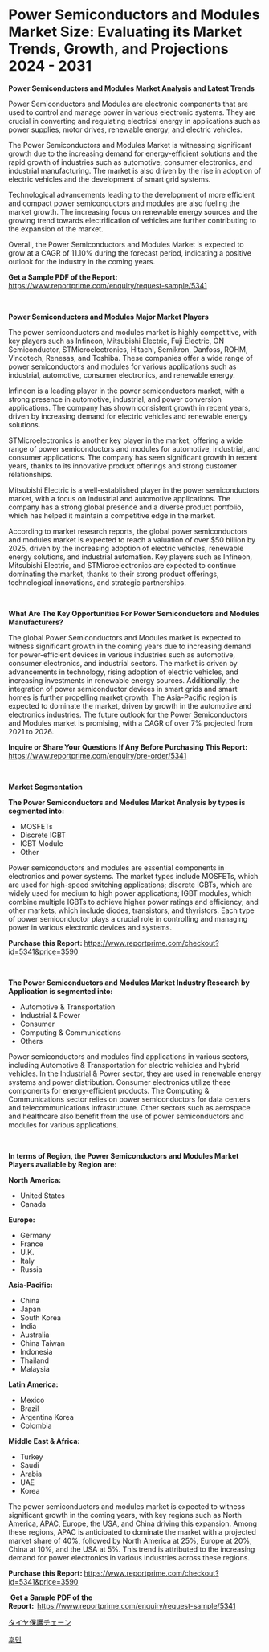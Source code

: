 <p><h1>Power Semiconductors and Modules Market Size: Evaluating its Market Trends, Growth, and Projections 2024 - 2031</h1></p><p><strong>Power Semiconductors and Modules Market Analysis and Latest Trends</strong></p>
<p><p>Power Semiconductors and Modules are electronic components that are used to control and manage power in various electronic systems. They are crucial in converting and regulating electrical energy in applications such as power supplies, motor drives, renewable energy, and electric vehicles.</p><p>The Power Semiconductors and Modules Market is witnessing significant growth due to the increasing demand for energy-efficient solutions and the rapid growth of industries such as automotive, consumer electronics, and industrial manufacturing. The market is also driven by the rise in adoption of electric vehicles and the development of smart grid systems.</p><p>Technological advancements leading to the development of more efficient and compact power semiconductors and modules are also fueling the market growth. The increasing focus on renewable energy sources and the growing trend towards electrification of vehicles are further contributing to the expansion of the market.</p><p>Overall, the Power Semiconductors and Modules Market is expected to grow at a CAGR of 11.10% during the forecast period, indicating a positive outlook for the industry in the coming years.</p></p>
<p><strong>Get a Sample PDF of the Report:&nbsp;</strong> <a href="https://www.reportprime.com/enquiry/request-sample/5341">https://www.reportprime.com/enquiry/request-sample/5341</a></p>
<p>&nbsp;</p>
<p><strong>Power Semiconductors and Modules Major Market Players</strong></p>
<p><p>The power semiconductors and modules market is highly competitive, with key players such as Infineon, Mitsubishi Electric, Fuji Electric, ON Semiconductor, STMicroelectronics, Hitachi, Semikron, Danfoss, ROHM, Vincotech, Renesas, and Toshiba. These companies offer a wide range of power semiconductors and modules for various applications such as industrial, automotive, consumer electronics, and renewable energy.</p><p>Infineon is a leading player in the power semiconductors market, with a strong presence in automotive, industrial, and power conversion applications. The company has shown consistent growth in recent years, driven by increasing demand for electric vehicles and renewable energy solutions.</p><p>STMicroelectronics is another key player in the market, offering a wide range of power semiconductors and modules for automotive, industrial, and consumer applications. The company has seen significant growth in recent years, thanks to its innovative product offerings and strong customer relationships.</p><p>Mitsubishi Electric is a well-established player in the power semiconductors market, with a focus on industrial and automotive applications. The company has a strong global presence and a diverse product portfolio, which has helped it maintain a competitive edge in the market.</p><p>According to market research reports, the global power semiconductors and modules market is expected to reach a valuation of over $50 billion by 2025, driven by the increasing adoption of electric vehicles, renewable energy solutions, and industrial automation. Key players such as Infineon, Mitsubishi Electric, and STMicroelectronics are expected to continue dominating the market, thanks to their strong product offerings, technological innovations, and strategic partnerships.</p></p>
<p>&nbsp;</p>
<p><strong>What Are The Key Opportunities For Power Semiconductors and Modules Manufacturers?</strong></p>
<p><p>The global Power Semiconductors and Modules market is expected to witness significant growth in the coming years due to increasing demand for power-efficient devices in various industries such as automotive, consumer electronics, and industrial sectors. The market is driven by advancements in technology, rising adoption of electric vehicles, and increasing investments in renewable energy sources. Additionally, the integration of power semiconductor devices in smart grids and smart homes is further propelling market growth. The Asia-Pacific region is expected to dominate the market, driven by growth in the automotive and electronics industries. The future outlook for the Power Semiconductors and Modules market is promising, with a CAGR of over 7% projected from 2021 to 2026.</p></p>
<p><strong>Inquire or Share Your Questions If Any Before Purchasing This Report:</strong> <a href="https://www.reportprime.com/enquiry/pre-order/5341">https://www.reportprime.com/enquiry/pre-order/5341</a></p>
<p>&nbsp;</p>
<p><strong>Market Segmentation</strong></p>
<p><strong>The Power Semiconductors and Modules Market Analysis by types is segmented into:</strong></p>
<p><ul><li>MOSFETs</li><li>Discrete IGBT</li><li>IGBT Module</li><li>Other</li></ul></p>
<p><p>Power semiconductors and modules are essential components in electronics and power systems. The market types include MOSFETs, which are used for high-speed switching applications; discrete IGBTs, which are widely used for medium to high power applications; IGBT modules, which combine multiple IGBTs to achieve higher power ratings and efficiency; and other markets, which include diodes, transistors, and thyristors. Each type of power semiconductor plays a crucial role in controlling and managing power in various electronic devices and systems.</p></p>
<p><strong>Purchase this Report:&nbsp;</strong><a href="https://www.reportprime.com/checkout?id=5341&price=3590">https://www.reportprime.com/checkout?id=5341&price=3590</a></p>
<p>&nbsp;</p>
<p><strong>The Power Semiconductors and Modules Market Industry Research by Application is segmented into:</strong></p>
<p><ul><li>Automotive & Transportation</li><li>Industrial & Power</li><li>Consumer</li><li>Computing & Communications</li><li>Others</li></ul></p>
<p><p>Power semiconductors and modules find applications in various sectors, including Automotive & Transportation for electric vehicles and hybrid vehicles. In the Industrial & Power sector, they are used in renewable energy systems and power distribution. Consumer electronics utilize these components for energy-efficient products. The Computing & Communications sector relies on power semiconductors for data centers and telecommunications infrastructure. Other sectors such as aerospace and healthcare also benefit from the use of power semiconductors and modules for various applications.</p></p>
<p>&nbsp;</p>
<p><strong>In terms of Region, the Power Semiconductors and Modules Market Players available by Region are:</strong></p>
<p>
    <p> <strong> North America: </strong>
        <ul>
            <li>United States</li>
            <li>Canada</li>
        </ul>
        </p> 
    <p> <strong> Europe: </strong>
        <ul>
            <li>Germany</li>
            <li>France</li>
            <li>U.K.</li>
            <li>Italy</li>
            <li>Russia</li>
        </ul>
        </p> 
    <p> <strong> Asia-Pacific: </strong>
        <ul>
            <li>China</li>
            <li>Japan</li>
            <li>South Korea</li>
            <li>India</li>
            <li>Australia</li>
            <li>China Taiwan</li>
            <li>Indonesia</li>
            <li>Thailand</li>
            <li>Malaysia</li>
        </ul>
        </p> 
    <p> <strong> Latin America: </strong>
        <ul>
            <li>Mexico</li>
            <li>Brazil</li>
            <li>Argentina Korea</li>
            <li>Colombia</li>
        </ul>
        </p> 
    <p> <strong> Middle East & Africa: </strong>
        <ul>
            <li>Turkey</li>
            <li>Saudi</li>
            <li>Arabia</li>
            <li>UAE</li>
            <li>Korea</li>
        </ul>
    </p>
    </p>
<p><p>The power semiconductors and modules market is expected to witness significant growth in the coming years, with key regions such as North America, APAC, Europe, the USA, and China driving this expansion. Among these regions, APAC is anticipated to dominate the market with a projected market share of 40%, followed by North America at 25%, Europe at 20%, China at 10%, and the USA at 5%. This trend is attributed to the increasing demand for power electronics in various industries across these regions.</p></p>
<p><strong>Purchase this Report: </strong><a href="https://www.reportprime.com/checkout?id=5341&price=3590">https://www.reportprime.com/checkout?id=5341&price=3590</a></p>
<p>&nbsp;<strong>Get a Sample PDF of the Report:&nbsp;&nbsp;</strong><a href="https://www.reportprime.com/enquiry/request-sample/5341">https://www.reportprime.com/enquiry/request-sample/5341</a></p>
<p><strong></strong></p>
<p><p><a href="https://github.com/oqoeusbvpadwjs08/Market-Research-Report-List-1/blob/main/987712115740.md">タイヤ保護チェーン</a></p><p><a href="https://github.com/sougarounis/Market-Research-Report-List-3/blob/main/283864314405.md">후민</a></p></p>